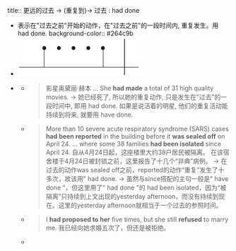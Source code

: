 title:: 更远的过去 → (重复到)→ 过去 : had done

- 表示在"过去之前"开始的动作，在"过去之前"的一段时间内, 重复发生。用 had done.
  background-color:: #264c9b
- ![张满胜eng 33.jpg](../assets/张满胜eng_33_1645084450783_0.jpg)
-
	- > 影星奥黛丽·赫本 …​ She **had made** a total of 31 high quality movies.
	  -> 她已经死了, 所以她的重复动作, 只是发生在"过去"的一段时间中, 即用 had done.
	  如果是说活着的明星, 他们的重复活动能持续到将来, 就要用  have done.
	- > More than 10 severe acute respiratory syndrome (SARS) cases **had been reported** in the building before it **was sealed off** on April 24. …​ where some 38 families **had been isolated** since April 24. 
	  自从4月24日起，这座楼里大约38户居民被隔离。 在该宿舍楼于4月24日被封锁之前，这里报告了十几个“非典”病例。
	  → 在过去的动作was sealed off之前，reported的动作“重复”发生了十多次，故该用" had done.
	  → 虽然与since搭配的主句一般是" have done "，但这里用了" had done "的 had been isolated，因为“被隔离”只持续到上文出现的yesterday afternoon，而没有持续到现在。这里的yesterday afternoon就相当于一个过去的参照时间。
	- > I **had proposed to her** five times, but she still **refused** to marry me.
	  我已经向她求婚五次了，但还是被拒绝。
	-